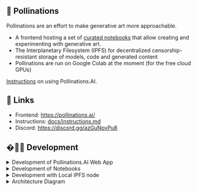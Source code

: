 ## 🌸 Pollinations

Pollinations are an effort to make generative art more approachable. 
- A frontend hosting a set of [curated notebooks](https://github.com/pollinations/hive) that allow creating and experimenting with generative art.
- The Interplanetary Filesystem (IPFS) for decentralized censorship-resistant storage of models, code and generated content
- Pollinations are run on Google Colab at the moment (for the free cloud GPUs)

[Instructions](docs/instructions.md) on using Pollinations.AI.

## 🔗 Links

- Frontend: https://pollinations.ai/
- Instructions: [docs/instructions.md](docs/instructions.md)
- Discord: https://discord.gg/azGuNpvPu8

## �👩‍💻 Development
<details>
  <summary>Development of Pollinations.AI Web App</summary>

    `make dev` to start the development server of web app.% 

    Enable logging:
    `localStorage.debug = "*"`

    If logs don't appear in Chrome enable logging "All Aevels" (including Verbose)
  
 
    ## Optionally it is possible to develop with a local IPFS node
    
    Enable connect to local IPFS:
    `localStorage.localIFS = true

    `make up` to start the releant services. See next section for details
  
</details>

<details>
  <summary>Development of Notebooks</summary>

   All notebooks at [pollinations/hive](https://github.com/pollinations/hive) are automatically deployed to Pollinations. 
   
   We will add an easy way to include custom notebooks. For now, to use an external notebook it needs to be uploaded to IPFS wrapped in a folder in the form `input/notebook.ipynb`. The resulting IPFS hash can be used directly like so: `https://pollinations.ai/p/[hash]`
  
</details>

<details>
  <summary>Development with Local IPFS node</summary>

    Development environment requires `docker` & `docker-compose` for running a loca IPFS node. For docker installation, please navigate to https://docs.docker.com/get-docker/.

    After docker is setup, `make` is used for managing the IPFS and development environment.

    ## 🟡 Initialization

    To run pollinations development environment first time,

    - Run `make init`, this will initialize start the IPFS docker image and fill `tmp/ipfs` folder by migrating IPFS.

    ## 🟢 Running

    After IPFS migrated, to start development environment,
    - Run `make up`, this will start the dockerized IPFS instance and detach.
    - Run `make dev` to start the react application living under `/app`

    ## 🔴 Stopping

    - Run `make down` to stop running IPFS instance.
    - Run `make clean` to remove the `tmp` folder and its contents.

    ## ⚙️ Configuration

    IPFS configuration can be found and updated in `docker/ipfs/config.json`. Every time the docker containers are started, the config file under `tmp/ipfs/config` is overwritten with this json file.

</details>


<details>
  <summary>Architecture Diagram</summary>

  The following diagram has an editable copy embedded. Use https://draw.io/#Hpollinations/pollinations/master/pollinations_architecture.png to edit the file.

  Export the results as PNG with "Include a copy of my diagram" option selected and replace the current diagram.

  ![Architecture Diagram](pollinations_architecture.png)
  
 </details>

